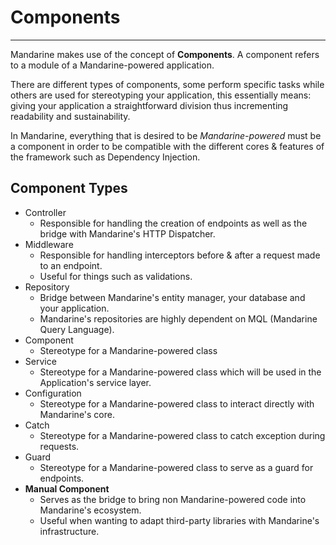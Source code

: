 # Components

----

Mandarine makes use of the concept of **Components**. A component refers to a module of a Mandarine-powered application.

There are different types of components, some perform specific tasks while others are used for stereotyping your application, this essentially means: giving your application a straightforward division thus incrementing readability and sustainability.

In Mandarine, everything that is desired to be _Mandarine-powered_ must be a component in order to be compatible with the different cores & features of the framework such as Dependency Injection.

## Component Types

- Controller
    - Responsible for handling the creation of endpoints as well as the bridge with Mandarine's HTTP Dispatcher.
- Middleware
    - Responsible for handling interceptors before & after a request made to an endpoint. 
    - Useful for things such as validations.
- Repository
    - Bridge between Mandarine's entity manager, your database and your application. 
    - Mandarine's repositories are highly dependent on MQL (Mandarine Query Language).
- Component
    - Stereotype for a Mandarine-powered class
- Service
    - Stereotype for a Mandarine-powered class which will be used in the Application's service layer.
- Configuration
    - Stereotype for a Mandarine-powered class to interact directly with Mandarine's core.
- Catch
    - Stereotype for a Mandarine-powered class to catch exception during requests.
- Guard
    - Stereotype for a Mandarine-powered class to serve as a guard for endpoints.
- **Manual Component**
    - Serves as the bridge to bring non Mandarine-powered code into Mandarine's ecosystem.
    - Useful when wanting to adapt third-party libraries with Mandarine's infrastructure.

